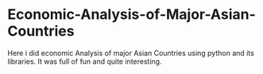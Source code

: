 # Economic-Analysis-of-Major-Asian-Countries
Here i did economic Analysis of major Asian Countries using python and its libraries. It was full of fun and quite interesting.

